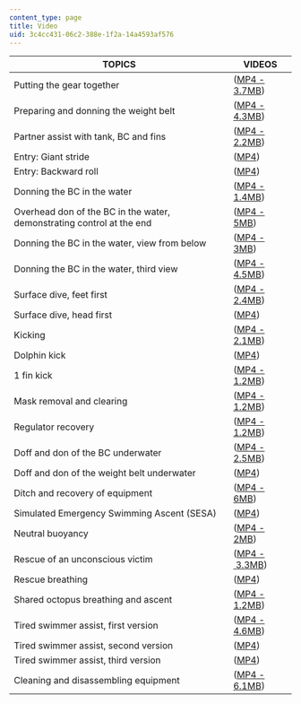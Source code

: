 ```yaml
---
content_type: page
title: Video
uid: 3c4cc431-06c2-388e-1f2a-14a4593af576
---
```


| TOPICS | VIDEOS |
| --- | --- |
| Putting the gear together | ([MP4 - 3.7MB](https://archive.org/download/MITPE.210S07/ocw-pe.210-putting_gear_together-220k.mp4)) |
| Preparing and donning the weight belt | ([MP4 - 4.3MB](http://www.archive.org/download/MITPE.210S07/ocw-pe.210-prep_donning_weight-belt-220k.mp4)) |
| Partner assist with tank, BC and fins | ([MP4 - 2.2MB](http://www.archive.org/download/MITPE.210S07/ocw-pe.210-partner_assist-220k.mp4)) |
| Entry: Giant stride | ([MP4](http://www.archive.org/download/MITPE.210S07/ocw-pe.210-entry-giant-stride-220k.mp4)) |
| Entry: Backward roll | ([MP4](http://www.archive.org/download/MITPE.210S07/ocw-pe.210-entry-backroll-220k.mp4)) |
| Donning the BC in the water | ([MP4 - 1.4MB](http://www.archive.org/download/MITPE.210S07/ocw-pe.210-donning-bc-in-water-220k.mp4)) |
| Overhead don of the BC in the water, demonstrating control at the end | ([MP4 - 5MB](http://www.archive.org/download/MITPE.210S07/overhead_don_of_the_bc_in_the_water-220k.mp4)) |
| Donning the BC in the water, view from below | ([MP4 - 3MB](http://www.archive.org/download/MITPE.210S07/ocw-pe.210-donning-bc-in-water-view-from-water-220k.mp4)) |
| Donning the BC in the water, third view | ([MP4 - 4.5MB](http://www.archive.org/download/MITPE.210S07/ocw-pe.210-donning-bc-in-water-3rd-view-220k.mp4)) |
| Surface dive, feet first | ([MP4 - 2.4MB](https://archive.org/download/MITPE.210S07/ocw-pe.210-surface_dive_feet-first-220k.mp4)) |
| Surface dive, head first | ([MP4](http://www.archive.org/download/MITPE.210S07/ocw-pe.210-surface_dive-head_first-220k.mp4)) |
| Kicking | ([MP4 - 2.1MB](http://www.archive.org/download/MITPE.210S07/ocw-pe.210-kicking-220k.mp4)) |
| Dolphin kick | ([MP4](http://www.archive.org/download/MITPE.210S07/ocw-pe.210-dolphin-kick-220k.mp4)) |
| 1 fin kick | ([MP4 - 1.2MB](https://archive.org/download/MITPE.210S07/ocw-pe.210-one-fin-kick-220k.mp4)) |
| Mask removal and clearing | ([MP4 - 1.2MB](http://www.archive.org/download/MITPE.210S07/ocw-pe.210-mask-removal-220k.mp4)) |
| Regulator recovery | ([MP4 - 1.2MB](http://www.archive.org/download/MITPE.210S07/ocw-pe.210-reg-recovery-220k.mp4)) |
| Doff and don of the BC underwater | ([MP4 - 2.5MB](http://www.archive.org/download/MITPE.210S07/ocw-pe.210-doff-don-bc-220k.mp4)) |
| Doff and don of the weight belt underwater | ([MP4](http://www.archive.org/download/MITPE.210S07/ocw-pe.210-don-doff-weight-belt-underwater-220k.mp4)) |
| Ditch and recovery of equipment | ([MP4 - 6MB](http://www.archive.org/download/MITPE.210S07/ocw-pe.210-ditch_recovery-equipment-220k.mp4)) |
| Simulated Emergency Swimming Ascent (SESA) | ([MP4](http://www.archive.org/download/MITPE.210S07/ocw-pe.210-sesa-220k.mp4)) |
| Neutral buoyancy | ([MP4 - 2MB](http://www.archive.org/download/MITPE.210S07/ocw-pe.210-neutral-buoyancy-220k.mp4)) |
| Rescue of an unconscious victim | ([MP4 - 3.3MB](http://www.archive.org/download/MITPE.210S07/ocw-pe.210-rescue-unconscious-victim-220k.mp4)) |
| Rescue breathing | ([MP4](http://www.archive.org/download/MITPE.210S07/ocw-pe.210-rescue-breathing-220k.mp4)) |
| Shared octopus breathing and ascent | ([MP4 - 1.2MB](http://www.archive.org/download/MITPE.210S07/ocw-pe.210-shared-octopus-breathing-220k.mp4)) |
| Tired swimmer assist, first version | ([MP4 - 4.6MB](http://www.archive.org/download/MITPE.210S07/ocw-pe.210-tired-swimmer-assist-1st-ver-220k.mp4)) |
| Tired swimmer assist, second version | ([MP4](http://www.archive.org/download/MITPE.210S07/ocw-pe.210-tired-swimmer-assist-2rd-ver-220k.mp4)) |
| Tired swimmer assist, third version | ([MP4](http://www.archive.org/download/MITPE.210S07/ocw-pe.210-tired-swimmer-assist-3rd-ver-220k.mp4)) |
| Cleaning and disassembling equipment | ([MP4 - 6.1MB](http://www.archive.org/download/MITPE.210S07/ocw-pe.210-cleaning-disassembling-equip-220k.mp4))